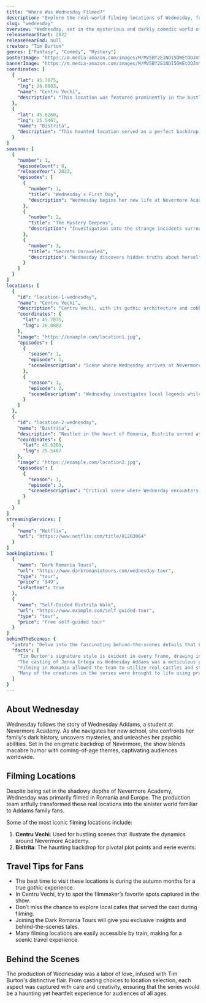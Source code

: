 ```yaml
---
title: "Where Was Wednesday Filmed?"
description: "Explore the real-world filming locations of Wednesday, from Nevermore Academy to its actual filming spots."
slug: "wednesday"
overview: "Wednesday, set in the mysterious and darkly comedic world of Nevermore Academy, has captivated audiences with its unique blend of horror, humor, and a coming-of-age tale. Despite being set in the fictional realm of Nevermore, the series was primarily filmed in various locations across Romania and other parts of Europe."
releaseYearStart: 2022
releaseYearEnd: null
creator: "Tim Burton"
genres: ["Fantasy", "Comedy", "Mystery"]
posterImage: "https://m.media-amazon.com/images/M/MV5BY2E1NDI5OWEtODJmYi00Nzg2LWI4MjUtODFiMTU2YWViOTU3XkEyXkFqcGc@._V1_SX300.jpg"
bannerImage: "https://m.media-amazon.com/images/M/MV5BY2E1NDI5OWEtODJmYi00Nzg2LWI4MjUtODFiMTU2YWViOTU3XkEyXkFqcGc@._V1_SX300.jpg"
coordinates: [
  { 
    "lat": 45.7875, 
    "lng": 26.0883, 
    "name": "Centru Vechi",
    "description": "This location was featured prominently in the bustling scenes of the town surrounding Nevermore Academy."
  },
  { 
    "lat": 45.6260, 
    "lng": 25.5467, 
    "name": "Bistrita",
    "description": "This haunted location served as a perfect backdrop for many thrilling sequences in the series."
  }
]
seasons: [
  {
    "number": 1,
    "episodeCount": 8,
    "releaseYear": 2022,
    "episodes": [
      {
        "number": 1,
        "title": "Wednesday's First Day",
        "description": "Wednesday begins her new life at Nevermore Academy."
      },
      {
        "number": 2,
        "title": "The Mystery Deepens",
        "description": "Investigation into the strange incidents surrounding her family."
      },
      {
        "number": 3,
        "title": "Secrets Unraveled",
        "description": "Wednesday discovers hidden truths about herself."
      }
    ]
  }
]
locations: [
  {
    "id": "location-1-wednesday",
    "name": "Centru Vechi",
    "description": "Centru Vechi, with its gothic architecture and cobbled streets, perfectly embodies the eerie ambiance of Nevermore Academy. Many outdoor scenes, including market interactions and town mysteries, were filmed here.",
    "coordinates": {
      "lat": 45.7875,
      "lng": 26.0883
    },
    "image": "https://example.com/location1.jpg",
    "episodes": [
      {
        "season": 1,
        "episode": 1,
        "sceneDescription": "Scene where Wednesday arrives at Nevermore Academy amidst bustling townsfolk."
      },
      {
        "season": 1,
        "episode": 2,
        "sceneDescription": "Wednesday investigates local legends while wandering through the marketplace."
      }
    ]
  },
  {
    "id": "location-2-wednesday",
    "name": "Bistrita",
    "description": "Nestled in the heart of Romania, Bistrita served as a dark, atmospheric backdrop for many of the show's crucial plot twists. Its ancient castles and fog-laden forests added a mystical allure to the scenes filmed here.",
    "coordinates": {
      "lat": 45.6260,
      "lng": 25.5467
    },
    "image": "https://example.com/location2.jpg",
    "episodes": [
      {
        "season": 1,
        "episode": 3,
        "sceneDescription": "Critical scene where Wednesday encounters supernatural events in the haunted woods."
      }
    ]
  }
]
streamingServices: [
  {
    "name": "Netflix",
    "url": "https://www.netflix.com/title/81203064"
  }
]
bookingOptions: [
  {
    "name": "Dark Romania Tours",
    "url": "https://www.darkromaniatours.com/wednesday-tour",
    "type": "tour",
    "price": "$49",
    "isPartner": true
  },
  {
    "name": "Self-Guided Bistrita Walk",
    "url": "https://www.example.com/self-guided-tour",
    "type": "tour",
    "price": "Free self-guided tour"
  }
]
behindTheScenes: {
  "intro": "Delve into the fascinating behind-the-scenes details that brought this enchanting series to life. The production team, led by Tim Burton, crafted a visually stunning environment that blends classic horror with modern storytelling.",
  "facts": [
    "Tim Burton's signature style is evident in every frame, drawing inspiration from gothic literature and art.",
    "The casting of Jenna Ortega as Wednesday Addams was a meticulous process as her unique talent brought the character to life perfectly.",
    "Filming in Romania allowed the team to utilize real castles and stunning landscapes as authentic backdrops.",
    "Many of the creatures in the series were brought to life using practical effects, staying true to Burton’s aesthetic."
  ]
}
---
```


## About Wednesday

Wednesday follows the story of Wednesday Addams, a student at Nevermore Academy. As she navigates her new school, she confronts her family's dark history, uncovers mysteries, and unleashes her psychic abilities. Set in the enigmatic backdrop of Nevermore, the show blends macabre humor with coming-of-age themes, captivating audiences worldwide.

## Filming Locations

Despite being set in the shadowy depths of Nevermore Academy, Wednesday was primarily filmed in Romania and Europe. The production team artfully transformed these real locations into the sinister world familiar to Addams family fans.

Some of the most iconic filming locations include:

1. **Centru Vechi**: Used for bustling scenes that illustrate the dynamics around Nevermore Academy.
2. **Bistrita**: The haunting backdrop for pivotal plot points and eerie events.

## Travel Tips for Fans

- The best time to visit these locations is during the autumn months for a true gothic experience.
- In Centru Vechi, try to spot the filmmaker’s favorite spots captured in the show.
- Don’t miss the chance to explore local cafes that served the cast during filming.
- Joining the Dark Romania Tours will give you exclusive insights and behind-the-scenes tales.
- Many filming locations are easily accessible by train, making for a scenic travel experience.

## Behind the Scenes

The production of Wednesday was a labor of love, infused with Tim Burton's distinctive flair. From casting choices to location selection, each aspect was captured with care and creativity, ensuring that the series would be a haunting yet heartfelt experience for audiences of all ages.
